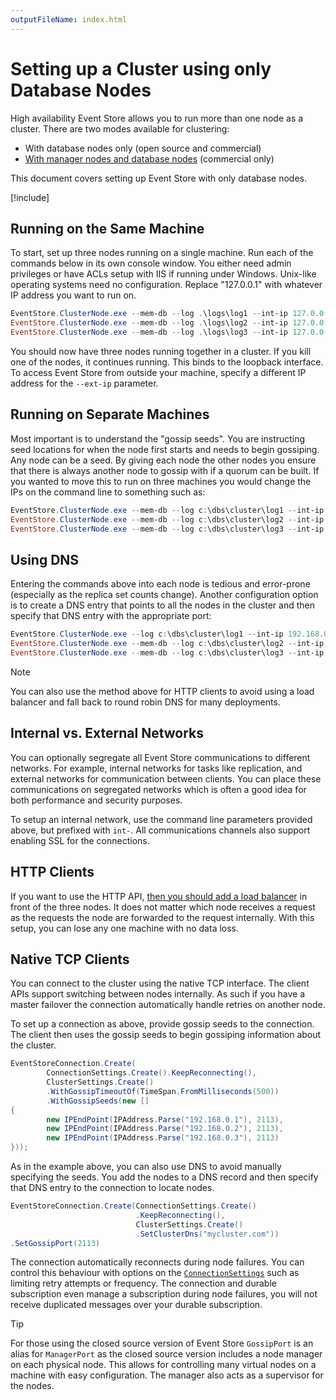 ```yaml
---
outputFileName: index.html
---
```


# Setting up a Cluster using only Database Nodes

<!-- TODO: Needs Linux instructions -->

High availability Event Store allows you to run more than one node as a cluster. There are two modes available for clustering:

- With database nodes only (open source and commercial)
- [With manager nodes and database nodes](~/commercial/cluster-with-manager-nodes.md) (commercial only)

This document covers setting up Event Store with only database nodes.

[!include[<Node number>](~/partials/_cluster-size.md)]

## Running on the Same Machine

To start, set up three nodes running on a single machine. Run each of the commands below in its own console window. You either need admin privileges or have ACLs setup with IIS if running under Windows. Unix-like operating systems need no configuration. Replace "127.0.0.1" with whatever IP address you want to run on.

```powershell
EventStore.ClusterNode.exe --mem-db --log .\logs\log1 --int-ip 127.0.0.1 --ext-ip 127.0.0.1 --int-tcp-port=1111 --ext-tcp-port=1112 --int-http-port=1113 --ext-http-port=1114 --cluster-size=3 --discover-via-dns=false --gossip-seed=127.0.0.1:2113,127.0.0.1:3113
EventStore.ClusterNode.exe --mem-db --log .\logs\log2 --int-ip 127.0.0.1 --ext-ip 127.0.0.1 --int-tcp-port=2111 --ext-tcp-port=2112 --int-http-port=2113 --ext-http-port=2114 --cluster-size=3 --discover-via-dns=false --gossip-seed=127.0.0.1:1113,127.0.0.1:3113
EventStore.ClusterNode.exe --mem-db --log .\logs\log3 --int-ip 127.0.0.1 --ext-ip 127.0.0.1 --int-tcp-port=3111 --ext-tcp-port=3112 --int-http-port=3113 --ext-http-port=3114 --cluster-size=3 --discover-via-dns=false --gossip-seed=127.0.0.1:1113,127.0.0.1:2113
```

You should now have three nodes running together in a cluster. If you kill one of the nodes, it continues running. This binds to the loopback interface. To access Event Store from outside your machine, specify a different IP address for the `--ext-ip` parameter.

## Running on Separate Machines

Most important is to understand the "gossip seeds". You are instructing seed locations for when the node first starts and needs to begin gossiping. Any node can be a seed. By giving each node the other nodes you ensure that there is always another node to gossip with if a quorum can be built. If you wanted to move this to run on three machines you would change the IPs on the command line to something such as:

```powershell
EventStore.ClusterNode.exe --mem-db --log c:\dbs\cluster\log1 --int-ip 192.168.0.1 --ext-ip 192.168.0.1 --int-tcp-port=1111 --ext-tcp-port=1112 --int-http-port=2113 --ext-http-port=2114 --cluster-size=3 --discover-via-dns=false --gossip-seed=192.168.0.2:2113,192.168.0.3:2113
EventStore.ClusterNode.exe --mem-db --log c:\dbs\cluster\log2 --int-ip 192.168.0.2 --ext-ip 192.168.0.2 --int-tcp-port=1111 --ext-tcp-port=1112 --int-http-port=2113 --ext-http-port=2114 --cluster-size=3 --discover-via-dns=false --gossip-seed=192.168.0.1:2113,192.168.0.3:2113
EventStore.ClusterNode.exe --mem-db --log c:\dbs\cluster\log3 --int-ip 192.168.0.3 --ext-ip 192.168.0.3 --int-tcp-port=1111 --ext-tcp-port=1112 --int-http-port=2113 --ext-http-port=2114 --cluster-size=3 --discover-via-dns=false --gossip-seed=192.168.0.1:2113,192.168.0.2:2113
```

## Using DNS

Entering the commands above into each node is tedious and error-prone (especially as the replica set counts change). Another configuration option is to create a DNS entry that points to all the nodes in the cluster and then specify that DNS entry with the appropriate port:

```powershell
EventStore.ClusterNode.exe --log c:\dbs\cluster\log1 --int-ip 192.168.0.1 --ext-ip 192.168.0.1 --int-tcp-port=1111 --ext-tcp-port=1112 --int-http-port=2113 --ext-http-port=2114 --cluster-size=3 --cluster-dns mydomain.com --cluster-gossip-port=2113
EventStore.ClusterNode.exe --mem-db --log c:\dbs\cluster\log2 --int-ip 192.168.0.2 --ext-ip 192.168.0.2 --int-tcp-port=1111 --ext-tcp-port=1112 --int-http-port=2113 --ext-http-port=2114 --cluster-size=3 --cluster-dns mydomain.com --cluster-gossip-port=2113
EventStore.ClusterNode.exe --mem-db --log c:\dbs\cluster\log3 --int-ip 192.168.0.3 --ext-ip 192.168.0.3 --int-tcp-port=1111 --ext-tcp-port=1112 --int-http-port=2113 --ext-http-port=2114 --cluster-size=3 --cluster-dns mydomain.com --cluster-gossip-port=2113
```

> [!NOTE]
> You can also use the method above for HTTP clients to avoid using a load balancer and fall back to round robin DNS for many deployments.

## Internal vs. External Networks

You can optionally segregate all Event Store communications to different networks. For example, internal networks for tasks like replication, and external networks for communication between clients. You can place these communications on segregated networks which is often a good idea for both performance and security purposes.

To setup an internal network, use the command line parameters provided above, but prefixed with `int-`. All communications channels also support enabling SSL for the connections.

## HTTP Clients

If you want to use the HTTP API, [then you should add a load balancer](~/server/setting-up-varnish-in-linux.md) in front of the three nodes. It does not matter which node receives a request as the requests the node are forwarded to the request internally. With this setup, you can lose any one machine with no data loss.

## Native TCP Clients

You can connect to the cluster using the native TCP interface. The client APIs support switching between nodes internally. As such if you have a master failover the connection automatically handle retries on another node.

To set up a connection as above, provide gossip seeds to the connection. The client then uses the gossip seeds to begin gossiping information about the cluster.

```csharp
EventStoreConnection.Create(
        ConnectionSettings.Create().KeepReconnecting(),
        ClusterSettings.Create()
        .WithGossipTimeoutOf(TimeSpan.FromMilliseconds(500))
        .WithGossipSeeds(new []
{
        new IPEndPoint(IPAddress.Parse("192.168.0.1"), 2113),
        new IPEndPoint(IPAddress.Parse("192.168.0.2"), 2113),
        new IPEndPoint(IPAddress.Parse("192.168.0.3"), 2113)
}));
```

As in the example above, you can also use DNS to avoid manually specifying the seeds. You add the nodes to a DNS record and then specify that DNS entry to the connection to locate nodes.

```csharp
EventStoreConnection.Create(ConnectionSettings.Create()
                            .KeepReconnecting(),
                            ClusterSettings.Create()
                            .SetClusterDns("mycluster.com"))
.SetGossipPort(2113)
```

The connection automatically reconnects during node failures. You can control this behaviour with options on the [`ConnectionSettings`](xref:EventStore.ClientAPI.ConnectionSettings) such as limiting retry attempts or frequency. The connection and durable subscription even manage a subscription during node failures, you will not receive duplicated messages over your durable subscription.

> [!TIP]
> For those using the closed source version of Event Store `GossipPort` is an alias for `ManagerPort` as the closed source version includes a node manager on each physical node. This allows for controlling many virtual nodes on a machine with easy configuration. The manager also acts as a supervisor for the nodes.
